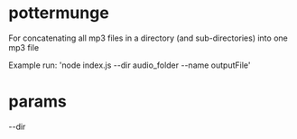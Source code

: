# pottermunge
For concatenating all mp3 files in a directory (and sub-directories) into one mp3 file

Example run: 'node index.js --dir audio_folder --name outputFile'

# params
--dir <audio file directory>
--name <output mp3 file name>